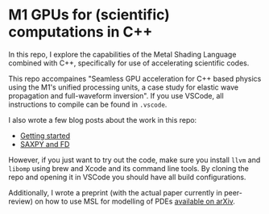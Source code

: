 # M1 GPUs for (scientific) computations in C++

In this repo, I explore the capabilities of the Metal Shading Language 
combined with C++, specifically for use of accelerating scientific codes.

This repo accompaines "Seamless GPU acceleration for C++ based physics using the M1's
unified processing units, a case study for elastic wave propagation and full-waveform
inversion". If you use VSCode, all instructions to compile can be found in `.vscode`.

I also wrote a few blog posts about the work in this repo:

- [Getting started](https://larsgeb.github.io/2022/04/20/m1-gpu.html)
- [SAXPY and FD](https://larsgeb.github.io/2022/04/22/m1-gpu.html)

However, if you just want to try out the code, make sure you install `llvm` 
and `libomp` using brew and Xcode and its command line tools. By cloning the 
repo and opening it in VSCode you should have all build configurations.

Additionally, I wrote a preprint (with the actual paper currently in peer-review) on how
to use MSL for modelling of PDEs [available on arXiv](https://arxiv.org/abs/2206.01791).
